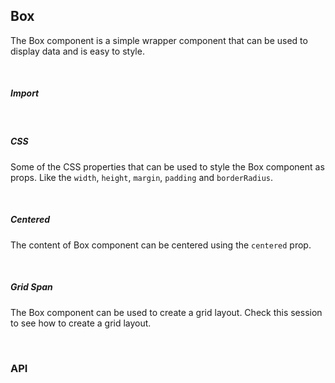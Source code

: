 ## Box

The Box component is a simple wrapper component that can be used to display data and is easy to style.

<div>
<LeSourceButton url="https://github.com/hiimlex/leux/tree/main/src/components/Box"></LeSourceButton>
</div>

<br/>

##### Import

<div>
	<ImportPreview></ImportPreview>
</div>

<br/>

##### CSS

Some of the CSS properties that can be used to style the Box component as props. Like the `width`, `height`, `margin`, `padding` and `borderRadius`.

<div>
	<BoxCssPreview></BoxCssPreview>
</div>

<br/>

##### Centered

The content of Box component can be centered using the `centered` prop.

<div>
	<BoxCenteredPreview></BoxCenteredPreview>
</div>

<br/>

##### Grid Span

The Box component can be used to create a grid layout. Check <NavLink to="/layout/grid#span">this</NavLink> session to see how to create a grid layout.

<br/>

### API

<div>
<BoxTableApi>
</BoxTableApi>
</div>
<br/>
